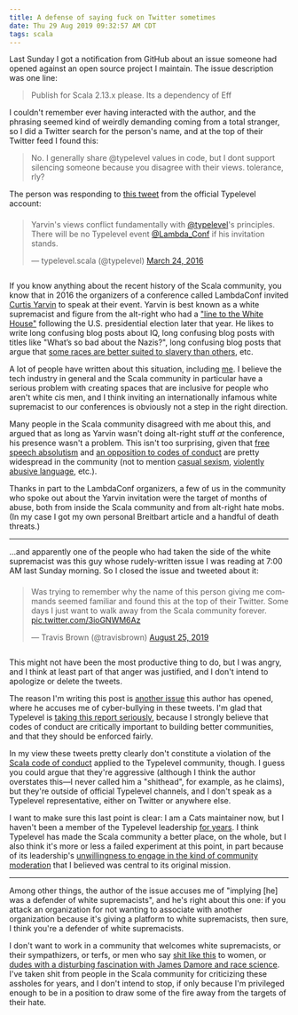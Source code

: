 ```yaml
---
title: A defense of saying fuck on Twitter sometimes
date: Thu 29 Aug 2019 09:32:57 AM CDT
tags: scala
---
```


Last Sunday I got a notification from GitHub about an issue someone had opened against an open source project I maintain. The issue description was one line:

> Publish for Scala 2.13.x please. Its a dependency of Eff

I couldn't remember ever having interacted with the author, and the phrasing seemed kind of weirdly demanding coming from a total
stranger, so I did a Twitter search for the person's name, and at the top of their Twitter feed I
found this:

> No. I generally share @typelevel values in code, but I dont support silencing someone because you disagree with their views. tolerance, rly?

The person was responding to [this tweet](https://twitter.com/typelevel/status/713042825802178560) from the official Typelevel account:

<div style="margin: 1.5em 0em 2em 0em"><blockquote class="twitter-tweet tw-align-center"><p lang="en" dir="ltr">Yarvin&#39;s views conflict fundamentally with <a href="https://twitter.com/typelevel?ref_src=twsrc%5Etfw">@typelevel</a>&#39;s principles. There will be no Typelevel event <a href="https://twitter.com/lambda_conf?ref_src=twsrc%5Etfw">@Lambda_Conf</a> if his invitation stands.</p>&mdash; typelevel.scala (@typelevel) <a href="https://twitter.com/typelevel/status/713042825802178560?ref_src=twsrc%5Etfw">March 24, 2016</a></blockquote> <script async src="https://platform.twitter.com/widgets.js" charset="utf-8"></script>
</div>

If you know anything about the recent history of the Scala community, you know that in 2016 the organizers of a conference called LambdaConf invited
[Curtis Yarvin](https://en.wikipedia.org/wiki/Curtis_Yarvin) to speak at their event. Yarvin is best known as a white supremacist and figure from the alt-right who had a ["line to the White House"](https://www.politico.com/magazine/story/2017/02/steve-bannon-books-reading-list-214745) following the U.S. presidential election later that year. He likes to write long confusing blog posts about IQ, long confusing blog posts with titles like "What’s so bad about the Nazis?", long confusing blog posts that argue that [some races are better suited to slavery than others](https://www.theatlantic.com/politics/archive/2017/02/behind-the-internets-dark-anti-democracy-movement/516243/), etc.

A lot of people have written about this situation, including [me](https://meta.plasm.us/posts/2016/03/24/a-note-about-lambdaconf/).
I believe the tech industry in general and the Scala community in particular have a serious problem with creating spaces that are inclusive for people who aren't white cis men,
and I think inviting an internationally infamous white supremacist to our conferences is obviously not a step in the right direction.

<!-- MORE -->

Many people in the Scala community disagreed with me about this, and argued that as long as Yarvin wasn't doing alt-right stuff _at_ the conference, his presence wasn't a problem. This isn't too surprising, given that [free speech absolutism](https://twitter.com/travisbrown/status/1087345695487602688) and [an opposition to codes of conduct](https://github.com/typelevel/general/issues/74) are pretty widespread in the community (not to mention [casual sexism](https://twitter.com/travisbrown/status/1143529800486785031), [violently abusive language](https://twitter.com/travisbrown/status/620444367145316353), etc.).

Thanks in part to the LambdaConf organizers, a few of us in the community who spoke out about the Yarvin invitation were the target of months of abuse, both from inside the Scala community and from alt-right hate mobs. (In my case I got my own personal Breitbart article and a handful of death threats.)

<hr/>

…and apparently one of the people who had taken the side of the white supremacist was this guy whose rudely-written issue I was reading at 7:00 AM last Sunday morning. So I closed the issue and tweeted about it:

<div style="margin: 1.5em 0em 2em 0em"><blockquote class="twitter-tweet tw-align-center" data-conversation="none"><p lang="en" dir="ltr">Was trying to remember why the name of this person giving me commands seemed familiar and found this at the top of their Twitter. Some days I just want to walk away from the Scala community forever. <a href="https://t.co/3ioGNWM6Az">pic.twitter.com/3ioGNWM6Az</a></p>&mdash; Travis Brown (@travisbrown) <a href="https://twitter.com/travisbrown/status/1165510922141622272?ref_src=twsrc%5Etfw">August 25, 2019</a></blockquote> <script async src="https://platform.twitter.com/widgets.js" charset="utf-8"></script></div>

This might not have been the most productive thing to do, but I was angry, and I think at least part of that anger was justified, and I don't intend to apologize or delete the tweets.

The reason I'm writing this post is [another issue](https://github.com/typelevel/general/issues/98) this author has opened, where he accuses me of cyber-bullying in these tweets. I'm glad that Typelevel is [taking this report seriously](https://github.com/typelevel/general/issues/98#issuecomment-526177552), because I strongly believe that codes of conduct are critically important to building better communities, and that they should be enforced fairly.

In my view these tweets pretty clearly don't constitute a violation of the [Scala code of conduct](https://www.scala-lang.org/conduct/) applied to the Typelevel community, though. I guess you could argue that they're aggressive (although I think the author overstates this—I never called him a "shithead", for example, as he claims), but they're outside of official Typelevel channels, and I don't speak as a Typelevel representative, either on Twitter or anywhere else.

I want to make sure this last point is clear: I am a Cats maintainer now, but I haven't been a member of the Typelevel leadership [for years](https://twitter.com/travisbrown/status/864480098623344643). I think Typelevel has made the Scala community a better place, on the whole, but I also think it's more or less a failed experiment at this point, in part because of its leadership's [unwillingness to engage in the kind of community moderation](https://twitter.com/travisbrown/status/1122950821061234688) that I believed was central to its original mission.

<hr/>

Among other things, the author of the issue accuses me of "implying [he] was a defender of white supremacists", and he's right about this one: if you attack an organization for not wanting to associate with another organization because it's giving a platform to white supremacists, then sure, I think you're a defender of white supremacists.

I don't want to work in a community that welcomes white supremacists, or their sympathizers, or terfs, or men who say [shit like this](https://twitter.com/yifan_xing_e/status/1135450081635651584) to women, or [dudes with a disturbing fascination with James Damore and race science](
https://twitter.com/travisbrown/status/1017402704832823297). I've taken shit from people in the Scala community for criticizing these assholes for years, and I don't intend to stop, if only because I'm privileged enough to be in a position to draw some of the fire away from the targets of their hate.